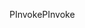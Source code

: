 <span data-ttu-id="1dab2-101">PInvoke</span><span class="sxs-lookup"><span data-stu-id="1dab2-101">PInvoke</span></span>